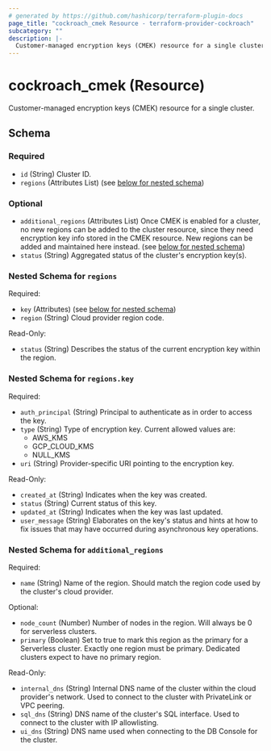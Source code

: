 ```yaml
---
# generated by https://github.com/hashicorp/terraform-plugin-docs
page_title: "cockroach_cmek Resource - terraform-provider-cockroach"
subcategory: ""
description: |-
  Customer-managed encryption keys (CMEK) resource for a single cluster.
---
```


# cockroach_cmek (Resource)

Customer-managed encryption keys (CMEK) resource for a single cluster.



<!-- schema generated by tfplugindocs -->
## Schema

### Required

- `id` (String) Cluster ID.
- `regions` (Attributes List) (see [below for nested schema](#nestedatt--regions))

### Optional

- `additional_regions` (Attributes List) Once CMEK is enabled for a cluster, no new regions can be added to the cluster resource, since they need encryption key info stored in the CMEK resource. New regions can be added and maintained here instead. (see [below for nested schema](#nestedatt--additional_regions))
- `status` (String) Aggregated status of the cluster's encryption key(s).

<a id="nestedatt--regions"></a>
### Nested Schema for `regions`

Required:

- `key` (Attributes) (see [below for nested schema](#nestedatt--regions--key))
- `region` (String) Cloud provider region code.

Read-Only:

- `status` (String) Describes the status of the current encryption key within the region.

<a id="nestedatt--regions--key"></a>
### Nested Schema for `regions.key`

Required:

- `auth_principal` (String) Principal to authenticate as in order to access the key.
- `type` (String) Type of encryption key. Current allowed values are:
  * AWS_KMS
  * GCP_CLOUD_KMS
  * NULL_KMS
- `uri` (String) Provider-specific URI pointing to the encryption key.

Read-Only:

- `created_at` (String) Indicates when the key was created.
- `status` (String) Current status of this key.
- `updated_at` (String) Indicates when the key was last updated.
- `user_message` (String) Elaborates on the key's status and hints at how to fix issues that may have occurred during asynchronous key operations.



<a id="nestedatt--additional_regions"></a>
### Nested Schema for `additional_regions`

Required:

- `name` (String) Name of the region. Should match the region code used by the cluster's cloud provider.

Optional:

- `node_count` (Number) Number of nodes in the region. Will always be 0 for serverless clusters.
- `primary` (Boolean) Set to true to mark this region as the primary for a Serverless cluster. Exactly one region must be primary. Dedicated clusters expect to have no primary region.

Read-Only:

- `internal_dns` (String) Internal DNS name of the cluster within the cloud provider's network. Used to connect to the cluster with PrivateLink or VPC peering.
- `sql_dns` (String) DNS name of the cluster's SQL interface. Used to connect to the cluster with IP allowlisting.
- `ui_dns` (String) DNS name used when connecting to the DB Console for the cluster.


